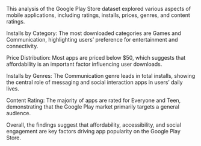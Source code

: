 This analysis of the Google Play Store dataset explored various aspects of mobile applications, including ratings, installs, prices, genres, and content ratings.

Installs by Category: The most downloaded categories are Games and Communication, highlighting users’ preference for entertainment and connectivity.

Price Distribution: Most apps are priced below $50, which suggests that affordability is an important factor influencing user downloads.

Installs by Genres: The Communication genre leads in total installs, showing the central role of messaging and social interaction apps in users’ daily lives.

Content Rating: The majority of apps are rated for Everyone and Teen, demonstrating that the Google Play market primarily targets a general audience.

Overall, the findings suggest that affordability, accessibility, and social engagement are key factors driving app popularity on the Google Play Store.
